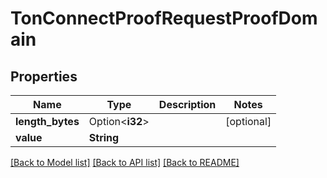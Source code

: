 # TonConnectProofRequestProofDomain

## Properties

Name | Type | Description | Notes
------------ | ------------- | ------------- | -------------
**length_bytes** | Option<**i32**> |  | [optional]
**value** | **String** |  | 

[[Back to Model list]](../README.md#documentation-for-models) [[Back to API list]](../README.md#documentation-for-api-endpoints) [[Back to README]](../README.md)


